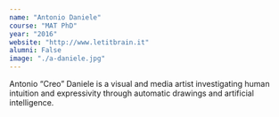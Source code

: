 ```yaml
---
name: "Antonio Daniele"
course: "MAT PhD"
year: "2016"
website: "http://www.letitbrain.it"
alumni: False
image: "./a-daniele.jpg"
---
```

Antonio “Creo” Daniele is a visual and media artist investigating human intuition and expressivity through automatic drawings and artificial intelligence.
